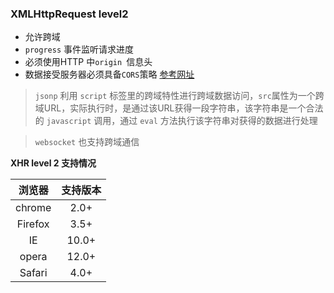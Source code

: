 ### XMLHttpRequest level2

- 允许跨域
- `progress` 事件监听请求进度
- 必须使用HTTP 中`origin `信息头
- 数据接受服务器必须具备`CORS`策略 [参考网址](http://enable-cors.org)

> `jsonp` 利用 `script` 标签里的跨域特性进行跨域数据访问，`src`属性为一个跨域URL，实际执行时，是通过该URL获得一段字符串，该字符串是一个合法的 `javascript` 调用，通过 `eval` 方法执行该字符串对获得的数据进行处理

> `websocket` 也支持跨域通信

**XHR level 2 支持情况**

| 浏览器 | 支持版本 |
| :---: | :-----: |
| chrome | 2.0+ |
| Firefox | 3.5+ |
| IE | 10.0+ |
| opera | 12.0+ |
| Safari | 4.0+ |

